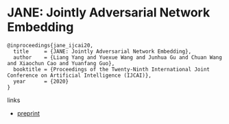 # JANE: Jointly Adversarial Network Embedding

```
@inproceedings{jane_ijcai20,
  title     = {JANE: Jointly Adversarial Network Embedding},
  author    = {Liang Yang and Yuexue Wang and Junhua Gu and Chuan Wang and Xiaochun Cao and Yuanfang Guo},
  booktitle = {Proceedings of the Twenty-Ninth International Joint Conference on Artificial Intelligence (IJCAI)},
  year      = {2020}
}
```

links
- [preprint](https://yangliang.github.io/pdf/ijcai20.pdf)

